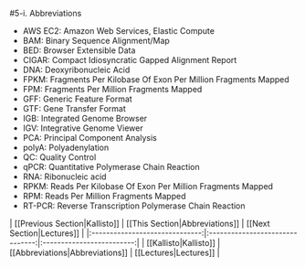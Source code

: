 #5-i. Abbreviations

* AWS EC2: Amazon Web Services, Elastic Compute
* BAM: Binary Sequence Alignment/Map
* BED: Browser Extensible Data
* CIGAR: Compact Idiosyncratic Gapped Alignment Report
* DNA: Deoxyribonucleic Acid
* FPKM: Fragments Per Kilobase Of Exon Per Million Fragments Mapped
* FPM: Fragments Per Million Fragments Mapped
* GFF: Generic Feature Format
* GTF: Gene Transfer Format
* IGB: Integrated Genome Browser
* IGV: Integrative Genome Viewer
* PCA: Principal Component Analysis
* polyA: Polyadenylation
* QC: Quality Control
* qPCR: Quantitative Polymerase Chain Reaction
* RNA: Ribonucleic acid
* RPKM: Reads Per Kilobase Of Exon Per Million Fragments Mapped
* RPM: Reads Per Million Fragments Mapped
* RT-PCR: Reverse Transcription Polymerase Chain Reaction

| [[Previous Section|Kallisto]]  | [[This Section|Abbreviations]]  | [[Next Section|Lectures]] |
|:------------------------------:|:-------------------------------:|:-------------------------:|
| [[Kallisto|Kallisto]]          | [[Abbreviations|Abbreviations]] | [[Lectures|Lectures]]     |

